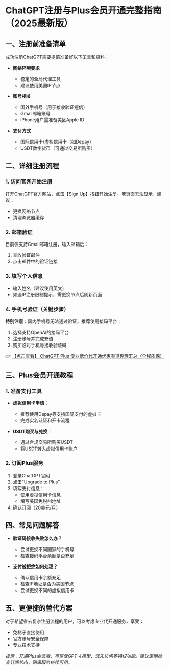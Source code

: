 # ChatGPT注册与Plus会员开通完整指南（2025最新版）

## 一、注册前准备清单
成功注册ChatGPT需要提前准备好以下工具和资料：

- **网络环境要求**
  - 稳定的全局代理工具
  - 建议使用美国IP节点

- **账号相关**
  - 国外手机号（用于接收验证短信）
  - Gmail邮箱账号
  - iPhone用户需准备美区Apple ID

- **支付方式**
  - 国际信用卡/虚拟信用卡（如Depay）
  - USDT数字货币（可通过交易所购买）

## 二、详细注册流程

### 1. 访问官网开始注册
打开ChatGPT官方网站，点击【Sign Up】按钮开始注册。若页面无法显示，建议：
- 更换网络节点
- 清理浏览器缓存

### 2. 邮箱验证
目前仅支持Gmail邮箱注册，输入邮箱后：
1. 查收验证邮件
2. 点击邮件中的验证链接

### 3. 填写个人信息
- 输入姓名（建议使用英文）
- 如遇IP注册限制提示，需更换节点后刷新页面

### 4. 手机号验证（关键步骤）
**特别注意**：国内手机号无法通过验证，推荐使用接码平台：

1. 选择支持OpenAI的接码平台
2. 注册账号并完成充值
3. 购买临时手机号接收验证码

👉 [【点击查看】 ChatGPT Plus 专业低价代开通优惠渠道整理汇总（全程质保）](https://bit.ly/DaiKai)

## 三、Plus会员开通教程

### 1. 准备支付工具
- **虚拟信用卡申请**：
  - 推荐使用Depay等支持国际支付的虚拟卡
  - 完成实名认证和开卡流程

- **USDT购买与兑换**：
  - 通过合规交易所购买USDT
  - 将USDT转入虚拟信用卡账户

### 2. 订阅Plus服务
1. 登录ChatGPT官网
2. 点击"Upgrade to Plus"
3. 填写支付信息：
   - 使用虚拟信用卡信息
   - 填写美国免税州地址
4. 确认订阅（20美元/月）

## 四、常见问题解答
- **验证码接收失败怎么办？**
  - 尝试更换不同国家的手机号
  - 检查接码平台余额是否充足

- **支付被拒绝如何处理？**
  - 确认信用卡余额充足
  - 检查IP地址是否为美国节点
  - 尝试更换不同的虚拟信用卡

## 五、更便捷的替代方案
对于希望省去复杂注册流程的用户，可以考虑专业代开通服务，享受：
- 免梯子直接使用
- 官方账号安全保障
- 专业技术支持

*提示：开通Plus会员后，可享受GPT-4模型、优先访问等特权功能。建议定期检查订阅状态，确保服务持续可用。*